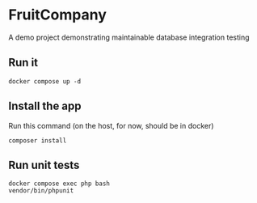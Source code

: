 # FruitCompany
A demo project demonstrating maintainable database integration testing

## Run it
```apacheconf
docker compose up -d
```

## Install the app
Run this command (on the host, for now, should be in docker)
```apacheconf
composer install
```

## Run unit tests
```apacheconf
docker compose exec php bash
vendor/bin/phpunit
```

